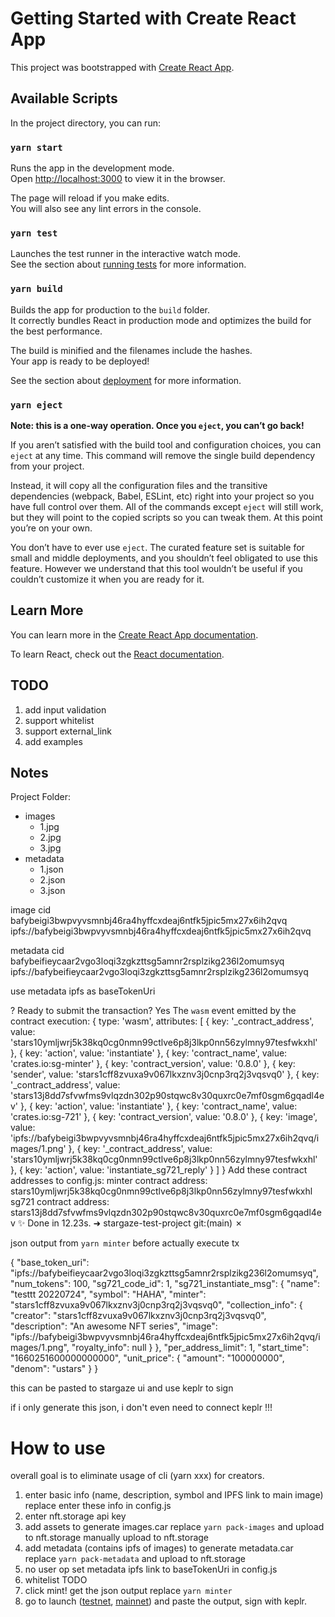 # Getting Started with Create React App

This project was bootstrapped with [Create React App](https://github.com/facebook/create-react-app).

## Available Scripts

In the project directory, you can run:

### `yarn start`

Runs the app in the development mode.\
Open [http://localhost:3000](http://localhost:3000) to view it in the browser.

The page will reload if you make edits.\
You will also see any lint errors in the console.

### `yarn test`

Launches the test runner in the interactive watch mode.\
See the section about [running tests](https://facebook.github.io/create-react-app/docs/running-tests) for more information.

### `yarn build`

Builds the app for production to the `build` folder.\
It correctly bundles React in production mode and optimizes the build for the best performance.

The build is minified and the filenames include the hashes.\
Your app is ready to be deployed!

See the section about [deployment](https://facebook.github.io/create-react-app/docs/deployment) for more information.

### `yarn eject`

**Note: this is a one-way operation. Once you `eject`, you can’t go back!**

If you aren’t satisfied with the build tool and configuration choices, you can `eject` at any time. This command will remove the single build dependency from your project.

Instead, it will copy all the configuration files and the transitive dependencies (webpack, Babel, ESLint, etc) right into your project so you have full control over them. All of the commands except `eject` will still work, but they will point to the copied scripts so you can tweak them. At this point you’re on your own.

You don’t have to ever use `eject`. The curated feature set is suitable for small and middle deployments, and you shouldn’t feel obligated to use this feature. However we understand that this tool wouldn’t be useful if you couldn’t customize it when you are ready for it.

## Learn More

You can learn more in the [Create React App documentation](https://facebook.github.io/create-react-app/docs/getting-started).

To learn React, check out the [React documentation](https://reactjs.org/).

## TODO
1. add input validation
2. support whitelist
3. support external_link
4. add examples

## Notes
Project Folder:
  - images
    - 1.jpg
    - 2.jpg
    - 3.jpg
  - metadata
    - 1.json
    - 2.json
    - 3.json


image 
cid    bafybeigi3bwpvyvsmnbj46ra4hyffcxdeaj6ntfk5jpic5mx27x6ih2qvq
ipfs://bafybeigi3bwpvyvsmnbj46ra4hyffcxdeaj6ntfk5jpic5mx27x6ih2qvq

metadata
cid     bafybeifieycaar2vgo3loqi3zgkzttsg5amnr2rsplzikg236l2omumsyq
ipfs://bafybeifieycaar2vgo3loqi3zgkzttsg5amnr2rsplzikg236l2omumsyq

use metadata ipfs as baseTokenUri


? Ready to submit the transaction? Yes
The `wasm` event emitted by the contract execution: {
  type: 'wasm',
  attributes: [
    {
      key: '_contract_address',
      value: 'stars10ymljwrj5k38kq0cg0nmn99ctlve6p8j3lkp0nn56zylmny97tesfwkxhl'
    },
    { key: 'action', value: 'instantiate' },
    { key: 'contract_name', value: 'crates.io:sg-minter' },
    { key: 'contract_version', value: '0.8.0' },
    {
      key: 'sender',
      value: 'stars1cff8zvuxa9v067lkxznv3j0cnp3rq2j3vqsvq0'
    },
    {
      key: '_contract_address',
      value: 'stars13j8dd7sfvwfms9vlqzdn302p90stqwc8v30quxrc0e7mf0sgm6gqadl4ev'
    },
    { key: 'action', value: 'instantiate' },
    { key: 'contract_name', value: 'crates.io:sg-721' },
    { key: 'contract_version', value: '0.8.0' },
    {
      key: 'image',
      value: 'ipfs://bafybeigi3bwpvyvsmnbj46ra4hyffcxdeaj6ntfk5jpic5mx27x6ih2qvq/images/1.png'
    },
    {
      key: '_contract_address',
      value: 'stars10ymljwrj5k38kq0cg0nmn99ctlve6p8j3lkp0nn56zylmny97tesfwkxhl'
    },
    { key: 'action', value: 'instantiate_sg721_reply' }
  ]
}
Add these contract addresses to config.js:
minter contract address:  stars10ymljwrj5k38kq0cg0nmn99ctlve6p8j3lkp0nn56zylmny97tesfwkxhl
sg721 contract address:  stars13j8dd7sfvwfms9vlqzdn302p90stqwc8v30quxrc0e7mf0sgm6gqadl4ev
✨  Done in 12.23s.
➜  stargaze-test-project git:(main) ✗ 




json output from `yarn minter` before actually execute tx

{
  "base_token_uri": "ipfs://bafybeifieycaar2vgo3loqi3zgkzttsg5amnr2rsplzikg236l2omumsyq",
  "num_tokens": 100,
  "sg721_code_id": 1,
  "sg721_instantiate_msg": {
    "name": "testtt 20220724",
    "symbol": "HAHA",
    "minter": "stars1cff8zvuxa9v067lkxznv3j0cnp3rq2j3vqsvq0",
    "collection_info": {
      "creator": "stars1cff8zvuxa9v067lkxznv3j0cnp3rq2j3vqsvq0",
      "description": "An awesome NFT series",
      "image": "ipfs://bafybeigi3bwpvyvsmnbj46ra4hyffcxdeaj6ntfk5jpic5mx27x6ih2qvq/images/1.png",
      "royalty_info": null
    }
  },
  "per_address_limit": 1,
  "start_time": "1660251600000000000",
  "unit_price": {
    "amount": "100000000",
    "denom": "ustars"
  }
}

this can be pasted to stargaze ui and use keplr to sign

if i only generate this json, i don't even need to connect keplr !!!


# How to use
overall goal is to eliminate usage of cli (yarn xxx) for creators.

1. enter basic info (name, description, symbol and IPFS link to main image)
  replace enter these info in config.js
2. enter nft.storage api key
3. add assets to generate images.car
  replace `yarn pack-images` and upload to nft.storage
  manually upload to nft.storage
4. add metadata (contains ipfs of images) to generate metadata.car
  replace `yarn pack-metadata` and upload to nft.storage
5. no user op
  set metadata ipfs link to baseTokenUri in config.js
6. whitelist TODO
7. click mint! get the json output
  replace `yarn minter`
9. go to launch ([testnet](https://testnet.publicawesome.dev/tx), [mainnet](https://app.stargaze.zone/tx)) and paste the output, sign with keplr.
